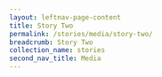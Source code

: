 ```yaml
---
layout: leftnav-page-content
title: Story Two
permalink: /stories/media/story-two/
breadcrumb: Story Two
collection_name: stories
second_nav_title: Media
---
```

